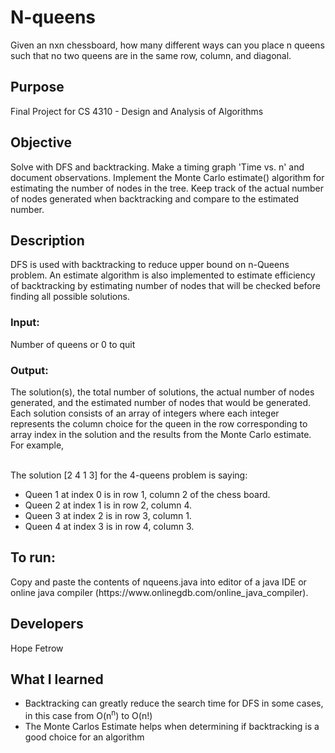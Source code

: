 # N-queens
Given an nxn chessboard, how many different ways can you place n queens such that no two queens are in the same row, column, and diagonal.

<h2> Purpose </h2>
Final Project for CS 4310 - Design and Analysis of Algorithms

<h2> Objective </h2>
Solve with DFS and backtracking. Make a timing graph 'Time vs. n' and document observations. Implement the Monte Carlo estimate() algorithm for estimating the number of nodes in the tree. Keep track of the actual number of nodes generated when backtracking and compare to the estimated number.  

<h2> Description </h2>
DFS is used with backtracking to reduce upper bound on n-Queens problem. An estimate algorithm is also implemented to estimate efficiency of backtracking by estimating number of nodes that will be checked before finding all possible solutions.
<br>
<h3><strong> Input: </strong></h3>
Number of queens or 0 to quit 
<h3><strong> Output: </strong></h3>
The solution(s), the total number of solutions, the actual number of nodes generated, and the estimated number of nodes that would be generated. Each 		solution consists of an array of integers where each integer represents the column choice for the queen in the row corresponding to array index in the 		solution and the results from the Monte Carlo estimate. For example, <br><br>

The solution [2 4 1 3] for the 4-queens problem is saying:<br>
<ul>
	<li>Queen 1 at index 0 is in row 1, column 2 of the chess board. </li>
	<li>Queen 2 at index 1 is in row 2, column 4. </li>
	<li>Queen 3 at index 2 is in row 3, column 1. </li>
	<li>Queen 4 at index 3 is in row 4, column 3. </li>
</ul>
<h2> To run: </h2>
Copy and paste the contents of nqueens.java into editor of a java IDE or online java compiler (https://www.onlinegdb.com/online_java_compiler). 

<h2> Developers </h2>
Hope Fetrow 

<h2> What I learned </h2>
<ul>
	<li>Backtracking can greatly reduce the search time for DFS in some cases, in this case from O(n<sup>n</sup>) to O(n!) </li>
	<li>The Monte Carlos Estimate helps when determining if backtracking is a good choice for an algorithm </li>
</ul>
  
